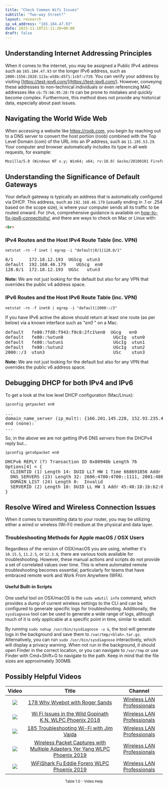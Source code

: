 ```yaml
---
title: "Check Common Wifi Issues"
subtitle: "Two-way Street?"
layout: research
ip_v4_address: "165.184.47.93"
date: 2023-11-18T21:11:20+00:00
draft: false
---
```


## Understanding Internet Addressing Principles

When it comes to the internet, you may be assigned a Public IPv4 address such as ```165.184.47.93``` or the longer IPv6 address, such as ```2000:1556:2828:113a:e58b:d5f1:1c6f:c739```. You can verify your address by visiting [https://test-ipv6.com/](https://test-ipv6.com/). However, conveying these addresses to non-technical individuals or even referencing MAC addresses like ```cb:75:b6:95:28:f0``` can be prone to mistakes and quickly become complex. Furthermore, this method does not provide any historical data, especially about past issues.
## Navigating the World Wide Web
When accessing a website like https://roob.com, you begin by reaching out to a DNS server to convert the host portion (roob) combined with the Top Level Domain (com) of the URL into an IP address, such as ```11.195.53.29```. Your computer and browser automatically includes its type in all web requests, for example:

```html
Mozilla/5.0 (Windows NT x.y; Win64; x64; rv:10.0) Gecko/20100101 Firefox/10.0
```
## Understanding the Significance of Default Gateways
Your default gateway is typically an address that is automatically configured via DHCP. This address, such as ```192.168.46.179``` (usually ending in .1 or .254 based on the scope size), is where your computer sends all its traffic to be routed onward. For ```IPv6```, comprehensive guidance is available on [how-to-fix-ipv6-connectivity/](/blog/how-to-fix-ipv6-connectivity/), and there are ways to check on Mac or Linux with:
```html
<br>
```
### IPv4 Routes and the Host IPv4 Route Table (inc. VPN)
```netstat -rn -f inet | egrep -i "default|0/1|128.0/1"```

<pre>
0/1      172.18.12.193  UGScg  utun3
default  192.168.46.179    UGScg  en0
128.0/1  172.18.12.193  UGSc   utun3</pre>

**Note:** We are not just looking for the default but also for any VPN that overrides the public v4 address space.

### IPv6 Routes and the Host IPv6 Route Table (inc. VPN)
```netstat -rn -f inet6 | egrep -i "default|2000::/3"```

If you have IPv6 active the above should return at least one route (as per below) via a known interface such as "_en0_ " on a Mac. 

<pre>
default   fe80:7fd0:f943:f0c8:2fc1%en0  UGcg   en0
default   fe80::%utun0                   UGcIg  utun0
default   fe80::%utun1                   UGcIg  utun1
default   fe80::%utun2                   UGcIg  utun2
2000::/3  utun3                          USc    utun3</pre>

**Note:** We are not just looking for the default but also for any VPN that overrides the public v6 address space.
<br>

## Debugging DHCP for both IPv4 and IPv6

To get a look at the low level DHCP configuration (Mac/Linux): 

```ipconfig getpacket en0```

<pre>
...
domain_name_server (ip_mult): {166.201.145.228, 152.93.235.45}
end (none):
...</pre>

So, in the above we are not getting IPv6 DNS servers from the DHCPv4 reply but...

```ipconfig getv6packet en0```

<pre>
DHCPv6 REPLY (7) Transaction ID 0x80940b Length 76
Options[4] = {
  CLIENTID (1) Length 14: DUID LLT HW 1 Time 668691856 Addr cb:75:b6:95:28:f0
  DNS_SERVERS (23) Length 32: 2606:4700:4700::1111, 2001:4860:4860::8844
  DOMAIN_LIST (24) Length 0:  Invalid
  SERVERID (2) Length 10: DUID LL HW 1 Addr 45:48:18:1b:b2:03
}</pre>




## Resolve Wired and Wireless Connection Issues
When it comes to transmitting data to your router, you may be utilizing either a wired or wireless (Wi-Fi) medium at the physical and data layer.
### Troubleshooting Methods for Apple macOS / OSX Users
Regardless of the version of OSX/macOS you are using, whether it's ```10.15.5```, ```11.2.5```, or ```12.3.8```, there are various tools available for troubleshooting. However, these manual actions and scripts do not provide a set of correlated values over time. This is where automated remote troubleshooting becomes essential, particularly for teams that have embraced remote work and Work From Anywhere (WFA).
#### Useful Built-in Scripts
One useful tool on OSX/macOS is the ```sudo wdutil info``` command, which provides a dump of current wireless settings to the CLI and can be configured to generate specific logs for troubleshooting. Additionally, the ```sysdiagnose``` tool can be used to generate a wide range of logs, although much of it is only applicable at a specific point in time, similar to wdutil.

By running ```sudo nohup /usr/bin/sysdiagnose -u &```, the tool will generate logs in the background and save them to ```/var/tmp/<blah>.tar.gz```. Alternatively, you can run ```sudo /usr/bin/sysdiagnose``` interactively, which will display a privacy warning. When not run in the background, it should open Finder in the correct location, or you can navigate to ```/var/tmp``` or use Finder with Cmd+Shift+G to navigate to the path. Keep in mind that the file sizes are approximately 300MB.
## Possibly Helpful Videos

<link href="/plugins/lity/css/lity.min.css" rel="stylesheet">
<script src="/plugins/lity/js/lity.min.js"></script>
<div class="table1-start"></div>

|Video | Title | Channel |
| :---: | :---: | :---: |
|<a href="https://www.youtube.com/watch?v=qmt2DSkYT_k" data-lity><img src="https://i.ytimg.com/vi/qmt2DSkYT_k/default.jpg" class="img-fluid"></a>|<a href="https://www.youtube.com/watch?v=qmt2DSkYT_k" data-lity>178   Why Wyebot with Roger Sands</a>|<a target="_blank" href="https://www.youtube.com/channel/UCIzBSS46vcqhwmBZ7ZpY-yg" >Wireless LAN Professionals</a>|
|<a href="https://www.youtube.com/watch?v=XIgyJ0f8Zl4" data-lity><img src="https://i.ytimg.com/vi/XIgyJ0f8Zl4/default.jpg" class="img-fluid"></a>|<a href="https://www.youtube.com/watch?v=XIgyJ0f8Zl4" data-lity>Wi Fi Issues in the Wild   Gopinath K.N.   WLPC Phoenix 2018</a>|<a target="_blank" href="https://www.youtube.com/channel/UCIzBSS46vcqhwmBZ7ZpY-yg" >Wireless LAN Professionals</a>|
|<a href="https://www.youtube.com/watch?v=NL7tJm_QIKo" data-lity><img src="https://i.ytimg.com/vi/NL7tJm_QIKo/default.jpg" class="img-fluid"></a>|<a href="https://www.youtube.com/watch?v=NL7tJm_QIKo" data-lity>185   Troubleshooting Wi-Fi with Jim Vajda</a>|<a target="_blank" href="https://www.youtube.com/channel/UCIzBSS46vcqhwmBZ7ZpY-yg" >Wireless LAN Professionals</a>|
|<a href="https://www.youtube.com/watch?v=9RzmyNRK9e4" data-lity><img src="https://i.ytimg.com/vi/9RzmyNRK9e4/default.jpg" class="img-fluid"></a>|<a href="https://www.youtube.com/watch?v=9RzmyNRK9e4" data-lity>Wireless Packet Captures with Multiple Adapters   Yer Yang   WLPC Phoenix 2019</a>|<a target="_blank" href="https://www.youtube.com/channel/UCIzBSS46vcqhwmBZ7ZpY-yg" >Wireless LAN Professionals</a>|
|<a href="https://www.youtube.com/watch?v=5sSjGo2DZHc" data-lity><img src="https://i.ytimg.com/vi/5sSjGo2DZHc/default.jpg" class="img-fluid"></a>|<a href="https://www.youtube.com/watch?v=5sSjGo2DZHc" data-lity>WiFiShark Fu   Eddie Forero   WLPC Phoenix 2019</a>|<a target="_blank" href="https://www.youtube.com/channel/UCIzBSS46vcqhwmBZ7ZpY-yg" >Wireless LAN Professionals</a>|

<center><small>Table 1.0 - Video Help</small></center>
 <br>
<div class="table1-end"></div>
<script type="text/javascript">
(function() {
    $('div.table1-start').nextUntil('div.table1-end', 'table').addClass('table thead-dark table-striped table-responsive rounded').attr('id', 't1');
    $('#t1').find('thead').addClass('thead-dark');
})();
</script>
